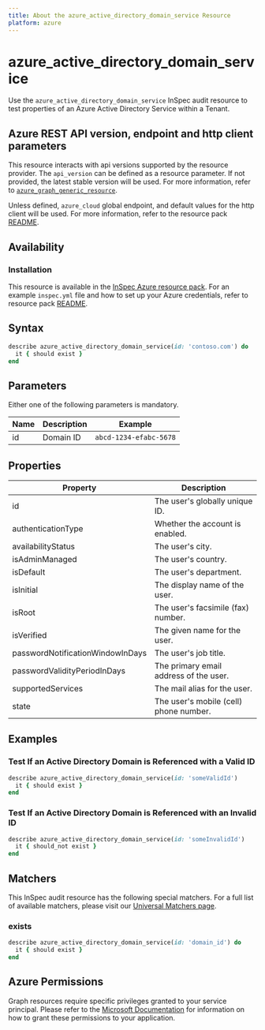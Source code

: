 ```yaml
---
title: About the azure_active_directory_domain_service Resource
platform: azure
---
```


# azure_active_directory_domain_service

Use the `azure_active_directory_domain_service` InSpec audit resource to test properties of an Azure Active Directory Service within a Tenant.

## Azure REST API version, endpoint and http client parameters

This resource interacts with api versions supported by the resource provider.
The `api_version` can be defined as a resource parameter.
If not provided, the latest stable version will be used.
For more information, refer to [`azure_graph_generic_resource`](azure_graph_generic_resource.md).

Unless defined, `azure_cloud` global endpoint, and default values for the http client will be used.
For more information, refer to the resource pack [README](../../README.md).

## Availability

### Installation

This resource is available in the [InSpec Azure resource pack](https://github.com/inspec/inspec-azure).
For an example `inspec.yml` file and how to set up your Azure credentials, refer to resource pack [README](../../README.md#Service-Principal).

## Syntax
```ruby
describe azure_active_directory_domain_service(id: 'contoso.com') do
  it { should exist }
end
```
## Parameters

Either one of the following parameters is mandatory.

| Name               | Description | Example |
|--------------------|-------------|---------|
| id                  | Domain ID | `abcd-1234-efabc-5678` | 

## Properties

| Property                      | Description |
|-------------------------------|-------------|
| id                            | The user's globally unique ID. |
| authenticationType               | Whether the account is enabled. |
| availabilityStatus                          | The user's city. |
| isAdminManaged                       | The user's country. |
| isDefault                    | The user's department. |
| isInitial                  | The display name of the user. |
| isRoot    | The user's facsimile (fax) number. |
| isVerified                    | The given name for the user. |
| passwordNotificationWindowInDays                     | The user's job title. |      
| passwordValidityPeriodInDays                          | The primary email address of the user. |
| supportedServices                 | The mail alias for the user. |
| state                        | The user's mobile (cell) phone number. |

## Examples

### Test If an Active Directory Domain is Referenced with a Valid ID
```ruby
describe azure_active_directory_domain_service(id: 'someValidId')
  it { should exist }
end
```
### Test If an Active Directory Domain is Referenced with an Invalid ID
```ruby
describe azure_active_directory_domain_service(id: 'someInvalidId')
  it { should_not exist }
end
```
## Matchers

This InSpec audit resource has the following special matchers. For a full list of available matchers, please visit our [Universal Matchers page](https://www.inspec.io/docs/reference/matchers/).

### exists
```ruby
describe azure_active_directory_domain_service(id: 'domain_id') do
  it { should exist }
end
```
## Azure Permissions

Graph resources require specific privileges granted to your service principal.
Please refer to the [Microsoft Documentation](https://docs.microsoft.com/en-us/azure/active-directory/develop/active-directory-integrating-applications#updating-an-application) for information on how to grant these permissions to your application.